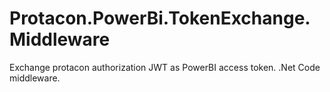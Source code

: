 # Protacon.PowerBi.TokenExchange.Middleware
Exchange protacon authorization JWT as PowerBI access token. .Net Code middleware.
